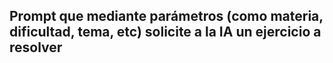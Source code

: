 ## Prompt que mediante parámetros (como materia, dificultad, tema, etc) solicite a la IA un ejercicio a resolver

